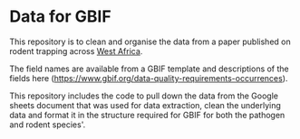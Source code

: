 # Data for GBIF

This repository is to clean and organise the data from a paper published on rodent trapping across [West Africa](https://github.com/DidDrog11/scoping_review).

The field names are available from a GBIF template and descriptions of the fields here (https://www.gbif.org/data-quality-requirements-occurrences).

This repository includes the code to pull down the data from the Google sheets document that was used for data extraction, clean the underlying data and format it in the structure required for GBIF for both the pathogen and rodent species'.